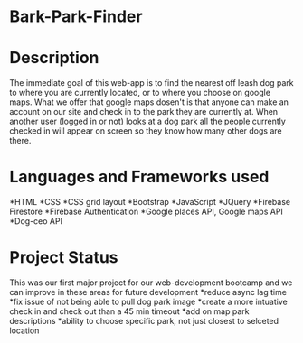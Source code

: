 # Bark-Park-Finder
# Description
The immediate goal of this web-app is to find the nearest off leash dog park to where you are currently located, or to where you choose on google maps. What we offer that google maps dosen't is that anyone can make an account on our site and check in to the park they are currently at. When another user (logged in or not) looks at a dog park all the people currently checked in will appear on screen so they know how many other dogs are there.
# Languages and Frameworks used
*HTML
*CSS
*CSS grid layout
*Bootstrap
*JavaScript
*JQuery
*Firebase Firestore
*Firebase Authentication
*Google places API, Google maps API
*Dog-ceo API
# Project Status
This was our first major project for our web-development bootcamp and we can improve in these areas for future development
*reduce async lag time
*fix issue of not being able to pull dog park image
*create a more intuative check in and check out than a 45 min timeout
*add on map park descriptions
*ability to choose specific park, not just closest to selceted location
